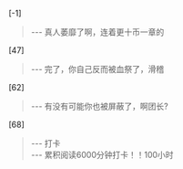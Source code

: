 
[-1] 
>--- 真人萎靡了啊，连着更十币一章的<br>

[47] 
>--- 完了，你自己反而被血祭了，滑稽<br>

[62] 
>--- 有没有可能你也被屏蔽了，啊团长?<br>

[68] 
>--- 打卡<br>
>--- 累积阅读6000分钟打卡！！100小时<br>
